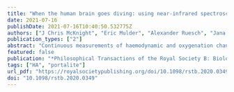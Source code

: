 ```yaml
---
title: "When the human brain goes diving: using near-infrared spectroscopy to measure cerebral and systemic cardiovascular responses to deep, breath-hold diving in elite freedivers"
date: 2021-07-16
publishDate: 2021-07-16T10:40:50.532775Z
authors: ["J Chris McKnight", "Eric Mulder", "Alexander Ruesch", "Jana M Kainerstorfer", "Jingyi Wu", "Naser Hakimi", "Steve Balfour", "Mathijs Bronkhorst", "Jörn M Horschig", "Frank Pernett", "Katsufumi Sato", "Gordon D. Hastie", "Peter Tyack", "Erika Schagatay"]
publication_types: ["2"]
abstract: "Continuous measurements of haemodynamic and oxygenation changes in free living animals remain elusive. However, developments in biomedical technologies may help to fill this knowledge gap. One such technology is continuous-wave near-infrared spectroscopy (CW-NIRS)—a wearable and non-invasive optical technology. Here, we develop a marinized CW-NIRS system and deploy it on elite competition freedivers to test its capacity to function during deep freediving to 107 m depth. We use the oxyhaemoglobin and deoxyhaemoglobin concentration changes measured with CW-NIRS to monitor cerebral haemodynamic changes and oxygenation, arterial saturation and heart rate. Furthermore, using concentration changes in oxyhaemoglobin engendered by cardiac pulsation, we demonstrate the ability to conduct additional feature exploration of cardiac-dependent haemodynamic changes. Freedivers showed cerebral haemodynamic changes characteristic of apnoeic diving, while some divers also showed considerable elevations in venous blood volumes close to the end of diving. Some freedivers also showed pronounced arterial deoxygenation, the most extreme of which resulted in an arterial saturation of 25%. Freedivers also displayed heart rate changes that were comparable to diving mammals both in magnitude and patterns of change. Finally, changes in cardiac waveform associated with heart rates less than 40 bpm were associated with changes indicative of a reduction in vascular compliance. The success here of CW-NIRS to non-invasively measure a suite of physiological phenomenon in a deep-diving mammal highlights its efficacy as a future physiological monitoring tool for human freedivers as well as free living animals."
featured: false
publication: "*Philosophical Transactions of the Royal Society B: Biological Sciences*"
tags: ["HA", "portalite"]
url_pdf: "https://royalsocietypublishing.org/doi/10.1098/rstb.2020.0349"
doi: "10.1098/rstb.2020.0349"
---
```


